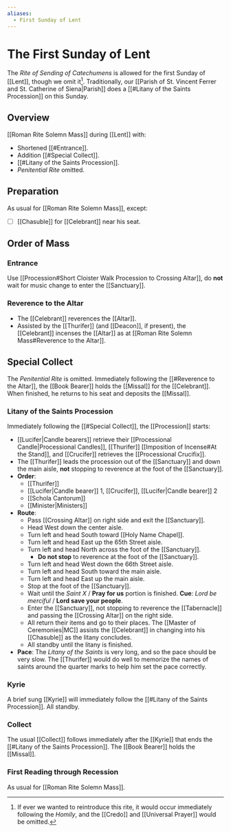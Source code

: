 ```yaml
---
aliases:
  - First Sunday of Lent
---
```

# The First Sunday of Lent
The _Rite of Sending of Catechumens_ is allowed for the first Sunday of [[Lent]], though we omit it[^catechumens]. Traditionally, our [[Parish of St. Vincent Ferrer and St. Catherine of Siena|Parish]] does a [[#Litany of the Saints Procession]] on this Sunday.

[^catechumens]: If ever we wanted to reintroduce this rite, it would occur immediately following the _Homily_, and the [[Credo]] and [[Universal Prayer]] would be omitted.

## Overview
[[Roman Rite Solemn Mass]] during [[Lent]] with:

- Shortened [[#Entrance]].
- Addition [[#Special Collect]].
- [[#Litany of the Saints Procession]].
- _Penitential Rite_ omitted.

## Preparation
As usual for [[Roman Rite Solemn Mass]], except:

- [ ] [[Chasuble]] for [[Celebrant]] near his seat.

## Order of Mass

### Entrance
Use [[Procession#Short Cloister Walk Procession to Crossing Altar]], do **not** wait for music change to enter the [[Sanctuary]].

### Reverence to the Altar
- The [[Celebrant]] reverences the [[Altar]].
- Assisted by the [[Thurifer]] (and [[Deacon]], if present), the [[Celebrant]] incenses the [[Altar]] as at [[Roman Rite Solemn Mass#Reverence to the Altar]].

## Special Collect
The _Penitential Rite_ is omitted. Immediately following the [[#Reverence to the Altar]], the [[Book Bearer]] holds the [[Missal]] for the [[Celebrant]]. When finished, he returns to his seat and deposits the [[Missal]].

### Litany of the Saints Procession
Immediately following the [[#Special Collect]], the [[Procession]] starts:

- [[Lucifer|Candle bearers]] retrieve their [[Processional Candle|Processional Candles]], [[Thurifer]] [[Imposition of Incense#At the Stand]], and [[Crucifer]] retrieves the [[Processional Crucifix]].
- The [[Thurifer]] leads the procession out of the [[Sanctuary]] and down the main aisle, **not** stopping to reverence at the foot of the [[Sanctuary]].
- **Order**:
	- [[Thurifer]]
	- [[Lucifer|Candle bearer]] 1, [[Crucifer]], [[Lucifer|Candle bearer]] 2
	- [[Schola Cantorum]]
	- [[Minister|Ministers]]
- **Route**:
	- Pass [[Crossing Altar]] on right side and exit the [[Sanctuary]].
	- Head West down the center aisle.
	- Turn left and head South toward [[Holy Name Chapel]].
	- Turn left and head East up the 65th Street aisle.
	- Turn left and head North across the foot of the [[Sanctuary]].
		- **Do not stop** to reverence at the foot of the [[Sanctuary]].
	- Turn left and head West down the 66th Street aisle.
	- Turn left and head South toward the main aisle.
	- Turn left and head East up the main aisle.
	- Stop at the foot of the [[Sanctuary]].
	- Wait until the _Saint X_ / **Pray for us** portion is finished. **Cue**: _Lord be merciful_ / **Lord save your people**.
	- Enter the [[Sanctuary]], not stopping to reverence the [[Tabernacle]] and passing the [[Crossing Altar]] on the right side.
	- All return their items and go to their places. The [[Master of Ceremonies|MC]] assists the [[Celebrant]] in changing into his [[Chasuble]] as the litany concludes.
	- All standby until the litany is finished.
- **Pace**: The _Litany of the Saints_ is very long, and so the pace should be very slow. The [[Thurifer]] would do well to memorize the names of saints around the quarter marks to help him set the pace correctly.

### Kyrie
A brief sung [[Kyrie]] will immediately follow the [[#Litany of the Saints Procession]]. All standby.

### Collect
The usual [[Collect]] follows immediately after the [[Kyrie]] that ends the [[#Litany of the Saints Procession]]. The [[Book Bearer]] holds the [[Missal]].

### First Reading through Recession
As usual for [[Roman Rite Solemn Mass]].